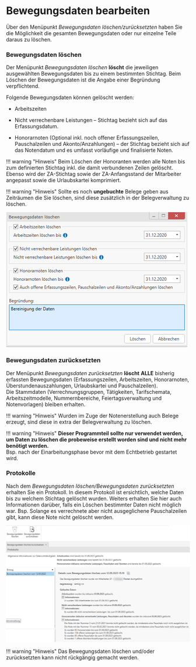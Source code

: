# Bewegungsdaten bearbeiten

Über den Menüpunkt *Bewegungsdaten löschen/zurücksetzten* haben Sie die
Möglichkeit die gesamten Bewegungsdaten oder nur einzelne Teile daraus
zu löschen.

### Bewegungsdaten löschen

Der Menüpunkt *Bewegungsdaten löschen* **löscht** die jeweiligen
ausgewählten Bewegungsdaten bis zu einem bestimmten Stichtag. Beim
Löschen der Bewegungsdaten ist die Angabe einer Begründung
verpflichtend.

Folgende Bewegungsdaten können gelöscht werden:

-   Arbeitszeiten

-   Nicht verrechenbare Leistungen – Stichtag bezieht sich auf das
    Erfassungsdatum.

-   Honorarnoten (Optional inkl. noch offener Erfassungszeilen,
    Pauschalzeilen und Akonto/Anzahlungen) – der Stichtag bezieht sich
    auf das Notendatum und es umfasst vorläufige und finalisierte Noten.

!!! warning "Hinweis"
    Beim Löschen der Honoranten werden alle Noten bis zum definierten
    Stichtag inkl. die damit verbundenen Zeilen gelöscht. Ebenso wird der
    ZA-Stichtag sowie der ZA-Anfangsstand der Mitarbeiter angepasst sowie
    die Urlaubskartei komprimiert.

!!! warning "Hinweis"
    Sollte es noch **ungebuchte** Belege geben aus Zeiträumen die Sie
    löschen, sind diese zusätzlich in der Belegverwaltung zu löschen.


![](<img/image98.png>)

### Bewegungsdaten zurücksetzten

Der Menüpunkt *Bewegungsdaten zurücksetzten* **löscht** **ALLE**
bisherig erfassten Bewegungsdaten (Erfassungszeilen, Arbeitszeiten,
Honorarnoten, Überstundenauszahlungen, Urlaubskartei und
Pauschalzeilen).  
Die Stammdaten (Verrechnungsgruppen, Tätigkeiten, Tarifschemata,
Arbeitszeitmodelle, Nummernbereiche, Feiertagsverwaltung und
Notenvorlagen) bleiben erhalten.

!!! warning "Hinweis"
    Wurden im Zuge der Notenerstellung auch Belege erzeugt, sind diese in
    extra der Belegverwaltung zu löschen.

!!! warning "Hinweis"
    **Dieser Programmteil sollte nur verwendet werden, um Daten zu löschen
    die probeweise erstellt worden sind und nicht mehr benötigt werden.**  
    Bsp. nach der Einarbeitungsphase bevor mit dem Echtbetrieb gestartet
    wird.

### Protokolle

Nach dem *Bewegungsdaten löschen/Bewegungsdaten zurücksetzten* erhalten
Sie ein Protokoll. In diesem Protokoll ist ersichtlich, welche Daten bis
zu welchem Stichtag gelöscht wurden. Weiters erhalten Sie hier auch
Informationen darüber, falls ein Löschen bestimmter Daten nicht möglich
war. Bsp. Solange es verrechnete aber nicht ausgeglichene Pauschalzeilen
gibt, kann diese Note nicht gelöscht werden.


![](<img/image99.png>)

!!! warning "Hinweis"
    Das Bewegungsdaten löschen und/oder zurücksetzten kann nicht rückgängig
    gemacht werden.